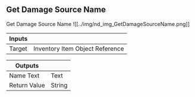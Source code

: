 ## Get Damage Source Name
Get Damage Source Name
![[../img/nd_img_GetDamageSourceName.png]]

|Inputs||
|--|--|
| Target | Inventory Item Object Reference |

|Outputs||
|--|--|
| Name Text | Text |
| Return Value | String |
